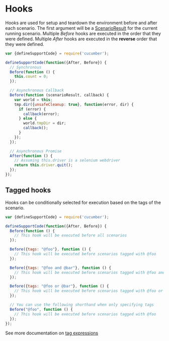 # Hooks

Hooks are used for setup and teardown the environment before and after each scenario. The first argument will be a [ScenarioResult](/src/models/scenario_result.js) for the current running scenario. Multiple *Before* hooks are executed in the order that they were defined. Multiple *After* hooks are executed in the **reverse** order that they were defined.

```javascript
var {defineSupportCode} = require('cucumber');

defineSupportCode(function({After, Before}) {
  // Synchronous
  Before(function () {
    this.count = 0;
  });

  // Asynchronous Callback
  Before(function (scenarioResult, callback) {
    var world = this;
    tmp.dir({unsafeCleanup: true}, function(error, dir) {
      if (error) {
        callback(error);
      } else {
        world.tmpDir = dir;
        callback();
      }
    });
  });

  // Asynchronous Promise
  After(function () {
    // Assuming this.driver is a selenium webdriver
    return this.driver.quit();
  });
});
```

## Tagged hooks

Hooks can be conditionally selected for execution based on the tags of the scenario.

```javascript
var {defineSupportCode} = require('cucumber');

defineSupportCode(function({After, Before}) {
  Before(function () {
    // This hook will be executed before all scenarios
  });

  Before({tags: "@foo"}, function () {
    // This hook will be executed before scenarios tagged with @foo
  });

  Before({tags: "@foo and @bar"}, function () {
    // This hook will be executed before scenarios tagged with @foo and @bar
  });

  Before({tags: "@foo or @bar"}, function () {
    // This hook will be executed before scenarios tagged with @foo or @bar
  });

  // You can use the following shorthand when only specifying tags
  Before("@foo", function () {
    // This hook will be executed before scenarios tagged with @foo
  });
});
```

See more documentation on [tag expressions](https://docs.cucumber.io/tag-expressions/)
